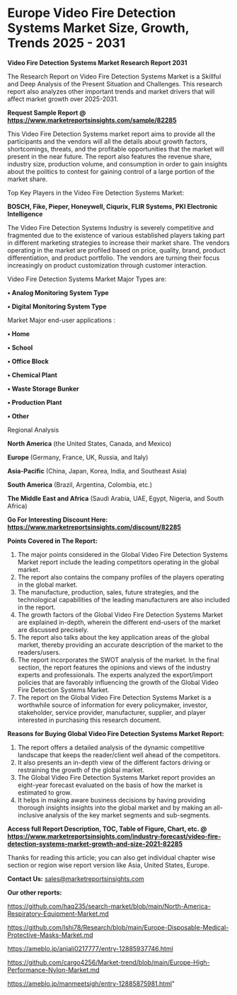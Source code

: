  # Europe Video Fire Detection Systems Market Size, Growth, Trends 2025 - 2031

<strong>Video Fire Detection Systems Market Research Report 2031</strong>

The Research Report on Video Fire Detection Systems Market is a Skillful and Deep Analysis of the Present Situation and Challenges. This research report also analyzes other important trends and market drivers that will affect market growth over 2025-2031.

<strong>Request Sample Report @ <a href=https://www.marketreportsinsights.com/sample/82285>https://www.marketreportsinsights.com/sample/82285</a></strong>

This Video Fire Detection Systems market report aims to provide all the participants and the vendors will all the details about growth factors, shortcomings, threats, and the profitable opportunities that the market will present in the near future. The report also features the revenue share, industry size, production volume, and consumption in order to gain insights about the politics to contest for gaining control of a large portion of the market share.

Top Key Players in the Video Fire Detection Systems Market:

<strong>BOSCH, Fike, Pieper, Honeywell, Ciqurix, FLIR Systems, PKI Electronic Intelligence</strong>

The Video Fire Detection Systems Industry is severely competitive and fragmented due to the existence of various established players taking part in different marketing strategies to increase their market share. The vendors operating in the market are profiled based on price, quality, brand, product differentiation, and product portfolio. The vendors are turning their focus increasingly on product customization through customer interaction.

Video Fire Detection Systems Market Major Types are:

<strong>• Analog Monitoring System Type

• Digital Monitoring System Type</strong>

Market Major end-user applications :

<strong>• Home

• School

• Office Block

• Chemical Plant

• Waste Storage Bunker

• Production Plant

• Other</strong>

Regional Analysis

</u><strong><b>North America</b></strong> (the United States, Canada, and Mexico)

<strong><b>Europe </b></strong>(Germany, France, UK, Russia, and Italy)

<strong><b>Asia-Pacific</b></strong> (China, Japan, Korea, India, and Southeast Asia)

<strong><b>South America</b></strong> (Brazil, Argentina, Colombia, etc.)

<strong><b>The Middle East and Africa</b></strong> (Saudi Arabia, UAE, Egypt, Nigeria, and South Africa)

<strong>Go For Interesting Discount Here: <a href=https://www.marketreportsinsights.com/discount/82285>https://www.marketreportsinsights.com/discount/82285</a></strong>

<strong>Points Covered in The Report:</strong>
<ol>
  <li>The major points considered in the Global Video Fire Detection Systems Market report include the leading competitors operating in the global market.</li>
  <li>The report also contains the company profiles of the players operating in the global market.</li>
  <li>The manufacture, production, sales, future strategies, and the technological capabilities of the leading manufacturers are also included in the report.</li>
  <li>The growth factors of the Global Video Fire Detection Systems Market are explained in-depth, wherein the different end-users of the market are discussed precisely.</li>
  <li>The report also talks about the key application areas of the global market, thereby providing an accurate description of the market to the readers/users.</li>
  <li>The report incorporates the SWOT analysis of the market. In the final section, the report features the opinions and views of the industry experts and professionals. The experts analyzed the export/import policies that are favorably influencing the growth of the Global Video Fire Detection Systems Market.</li>
  <li>The report on the Global Video Fire Detection Systems Market is a worthwhile source of information for every policymaker, investor, stakeholder, service provider, manufacturer, supplier, and player interested in purchasing this research document.</li>
</ol>
<strong>Reasons for Buying Global Video Fire Detection Systems Market Report:</strong>

<ol>
  <li>The report offers a detailed analysis of the dynamic competitive landscape that keeps the reader/client well ahead of the competitors.</li>
  <li>It also presents an in-depth view of the different factors driving or restraining the growth of the global market.</li>
  <li>The Global Video Fire Detection Systems Market report provides an eight-year forecast evaluated on the basis of how the market is estimated to grow.</li>
  <li>It helps in making aware business decisions by having providing thorough insights insights into the global market and by making an all-inclusive analysis of the key market segments and sub-segments.</li>
</ol>
<strong>Access full Report Description, TOC, Table of Figure, Chart, etc. @ <a href=https://www.marketreportsinsights.com/industry-forecast/video-fire-detection-systems-market-growth-and-size-2021-82285>https://www.marketreportsinsights.com/industry-forecast/video-fire-detection-systems-market-growth-and-size-2021-82285</a></strong>


Thanks for reading this article; you can also get individual chapter wise section or region wise report version like Asia, United States, Europe.

<strong>Contact Us:</strong>
sales@marketreportsinsights.com

<strong>Our other reports:</strong>

<a href=https://github.com/haq235/search-market/blob/main/North-America-Respiratory-Equipment-Market.md>https://github.com/haq235/search-market/blob/main/North-America-Respiratory-Equipment-Market.md</a>

<a href=https://github.com/Ishi78/Research/blob/main/Europe-Disposable-Medical-Protective-Masks-Market.md>https://github.com/Ishi78/Research/blob/main/Europe-Disposable-Medical-Protective-Masks-Market.md</a>

<a href=https://ameblo.jp/anjali0217777/entry-12885937746.html>https://ameblo.jp/anjali0217777/entry-12885937746.html</a>

<a href=https://github.com/cargo4256/Market-trend/blob/main/Europe-High-Performance-Nylon-Market.md>https://github.com/cargo4256/Market-trend/blob/main/Europe-High-Performance-Nylon-Market.md</a>

<a href=https://ameblo.jp/manmeetsigh/entry-12885875981.html>https://ameblo.jp/manmeetsigh/entry-12885875981.html</a>"

